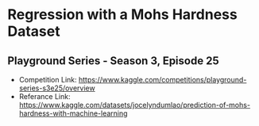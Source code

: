 # Regression with a Mohs Hardness Dataset
## Playground Series - Season 3, Episode 25

- Competition Link: https://www.kaggle.com/competitions/playground-series-s3e25/overview
- Referance Link: https://www.kaggle.com/datasets/jocelyndumlao/prediction-of-mohs-hardness-with-machine-learning